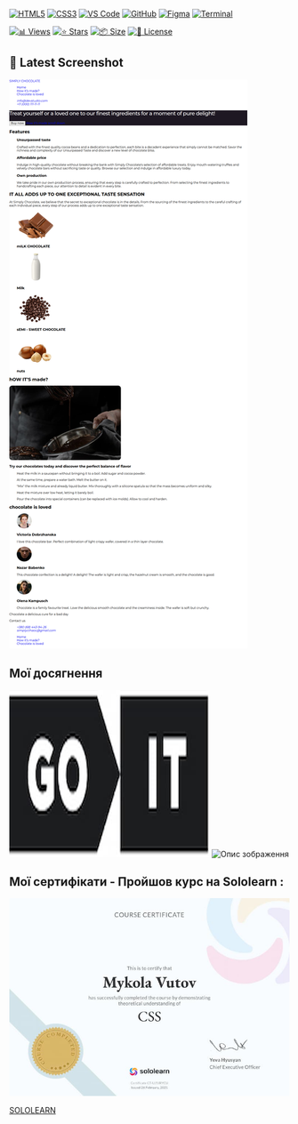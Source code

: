 <!-- AUTOGEN:STATS -->
[![HTML5](https://img.shields.io/badge/HTML5-E34F26?style=for-the-badge&logo=html5&logoColor=white)](https://developer.mozilla.org/en-US/docs/Web/HTML) [![CSS3](https://img.shields.io/badge/CSS3-1572B6?style=for-the-badge&logo=css3&logoColor=white)](https://developer.mozilla.org/en-US/docs/Web/CSS) [![VS Code](https://img.shields.io/badge/VS_Code-007ACC?style=for-the-badge&logo=visual-studio-code&logoColor=white)](https://code.visualstudio.com/) [![GitHub](https://img.shields.io/badge/GitHub-181717?style=for-the-badge&logo=github&logoColor=white)](https://github.com/) [![Figma](https://img.shields.io/badge/Figma-F24E1E?style=for-the-badge&logo=figma&logoColor=white)](https://www.figma.com/) [![Terminal](https://img.shields.io/badge/Terminal-000000?style=for-the-badge&logo=windows-terminal&logoColor=white)](https://support.apple.com/guide/terminal/welcome/mac) 

[![📊 Views](https://img.shields.io/endpoint?url=https://raw.githubusercontent.com/VuToV-Mykola/goit-markup-classwork-02/main/assets/db/visitors-badge.json)](https://github.com/VuToV-Mykola/goit-markup-classwork-02/graphs/traffic)
[![⭐ Stars](https://img.shields.io/endpoint?url=https://raw.githubusercontent.com/VuToV-Mykola/goit-markup-classwork-02/main/assets/db/likes-badge.json)](https://github.com/VuToV-Mykola/goit-markup-classwork-02/actions/workflows/screenshot-and-visitor.yaml)
[![📦 Size](https://img.shields.io/endpoint?url=https://raw.githubusercontent.com/VuToV-Mykola/goit-markup-classwork-02/main/assets/db/repo-size.json)](https://github.com/VuToV-Mykola/goit-markup-classwork-02)
[![📄 License](https://img.shields.io/endpoint?url=https://raw.githubusercontent.com/VuToV-Mykola/goit-markup-classwork-02/main/assets/db/repo-license.json)](https://github.com/VuToV-Mykola/goit-markup-classwork-02/blob/main/LICENSE)

## 📸 Latest Screenshot
![Project Screenshot](assets/screenshot.png)
<!-- END:AUTOGEN -->

## Мої досягнення

![Опис зображення](./assets/head.jpg) ![Опис зображення](./assets/hw-02.jpg)

## Мої сертифікати - Пройшов курс на Sololearn :

![Certification Badge](./assets/certificat.jpg)

[SOLOLEARN](https://www.sololearn.com/certificates/CT-UJ9JRYCU)
